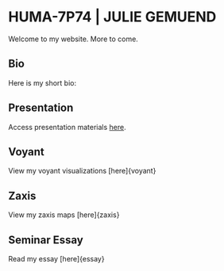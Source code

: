 # HUMA-7P74 | JULIE GEMUEND

Welcome to my website. More to come.

## Bio

Here is my short bio:

## Presentation

Access presentation materials [here](presentation).

## Voyant

View my voyant visualizations [here]{voyant}

## Zaxis

View my zaxis maps [here]{zaxis}

## Seminar Essay

Read my essay [here]{essay}
